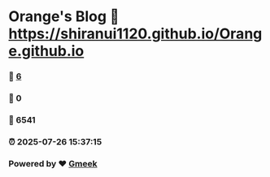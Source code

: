 # Orange's Blog :link: https://shiranui1120.github.io/Orange.github.io 
### :page_facing_up: [6](https://shiranui1120.github.io/Orange.github.io/tag.html) 
### :speech_balloon: 0 
### :hibiscus: 6541 
### :alarm_clock: 2025-07-26 15:37:15 
### Powered by :heart: [Gmeek](https://github.com/Meekdai/Gmeek)
